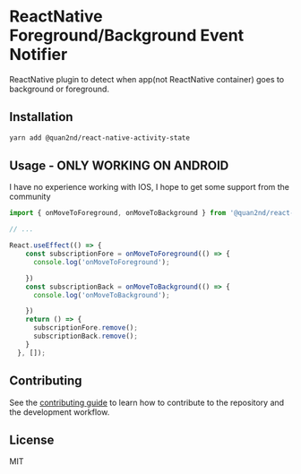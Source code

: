 # ReactNative Foreground/Background Event Notifier

ReactNative plugin to detect when app(not ReactNative container) goes to background or foreground.

## Installation

```sh
yarn add @quan2nd/react-native-activity-state
```

## Usage - ONLY WORKING ON ANDROID
I have no experience working with IOS, I hope to get some support from the community
```js
import { onMoveToForeground, onMoveToBackground } from '@quan2nd/react-native-activity-state';

// ...

React.useEffect(() => {
    const subscriptionFore = onMoveToForeground(() => {
      console.log('onMoveToForeground');

    })
    const subscriptionBack = onMoveToBackground(() => {
      console.log('onMoveToBackground');

    })
    return () => {
      subscriptionFore.remove();
      subscriptionBack.remove();
    }
  }, []);
```

## Contributing

See the [contributing guide](CONTRIBUTING.md) to learn how to contribute to the repository and the development workflow.

## License

MIT

